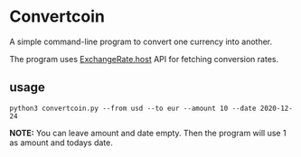 # Convertcoin

A simple command-line program to convert one currency into another. 

The program uses [ExchangeRate.host](https://exchangerate.host) API for fetching conversion rates.

## usage

    python3 convertcoin.py --from usd --to eur --amount 10 --date 2020-12-24

**NOTE:** You can leave amount and date empty. Then the program will use 1 as amount and todays date.
